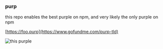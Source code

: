 ### purp
this repo enables the best purple on npm, and very likely the only purple on npm

[https://foo.purp](https://www.gofundme.com/purp-tld)

![this purple](http://serveon.site/purp.png)